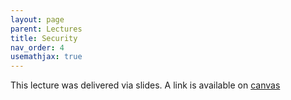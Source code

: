 ```yaml
---
layout: page
parent: Lectures
title: Security
nav_order: 4
usemathjax: true
---
```


This lecture was delivered via slides. A link is available on [canvas](https://canvas.stanford.edu/courses/149841/modules/items/1136975)
